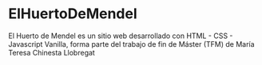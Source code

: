 # ElHuertoDeMendel
El Huerto de Mendel es un sitio web desarrollado con HTML - CSS - Javascript Vanilla, forma parte del trabajo de fin de Máster (TFM) de María Teresa Chinesta Llobregat

